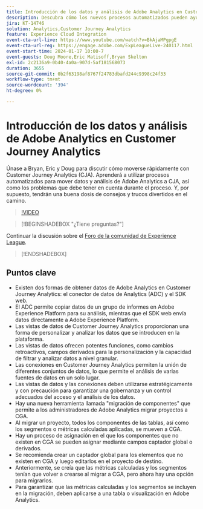```yaml
---
title: Introducción de los datos y análisis de Adobe Analytics en Customer Journey Analytics
description: Descubra cómo los nuevos procesos automatizados pueden ayudarle a mover sus datos y análisis de Adobe Analytics a Adobe Customer Journey Analytics.
jira: KT-14746
solution: Analytics,Customer Journey Analytics
feature: Experience Cloud Integration
event-cta-url-live: https://www.youtube.com/watch?v=BkAjaMPgpgE
event-cta-url-reg: https://engage.adobe.com/ExpLeagueLive-240117.html
event-start-time: 2024-01-17 10:00-7
event-guests: Doug Moore,Eric Matisoff,Bryan Skelton
exl-id: 2c2136a9-0b40-4a0a-907d-5af181568073
duration: 3655
source-git-commit: 0b2f63198af8767f24783dbafd244c9398c24f33
workflow-type: tm+mt
source-wordcount: '394'
ht-degree: 0%

---
```


# Introducción de los datos y análisis de Adobe Analytics en Customer Journey Analytics

Únase a Bryan, Eric y Doug para discutir cómo moverse rápidamente con Customer Journey Analytics (CJA). Aprenderá a utilizar procesos automatizados para mover datos y análisis de Adobe Analytics a CJA, así como los problemas que debe tener en cuenta durante el proceso. Y, por supuesto, tendrán una buena dosis de consejos y trucos divertidos en el camino.

>[!VIDEO](https://video.tv.adobe.com/v/3426778/?quality=12&learn=on)

>[!BEGINSHADEBOX &quot;¿Tiene preguntas?&quot;]

Continuar la discusión sobre el [Foro de la comunidad de Experience League](https://experienceleaguecommunities.adobe.com/t5/adobe-analytics-discussions/experience-league-live-post-session-discussion-bringing-your/m-p/646093#M3582).

>[!ENDSHADEBOX]

## Puntos clave

* Existen dos formas de obtener datos de Adobe Analytics en Customer Journey Analytics: el conector de datos de Analytics (ADC) y el SDK web.
* El ADC permite copiar datos de un grupo de informes en Adobe Experience Platform para su análisis, mientras que el SDK web envía datos directamente a Adobe Experience Platform.
* Las vistas de datos de Customer Journey Analytics proporcionan una forma de personalizar y analizar los datos que se introducen en la plataforma.
* Las vistas de datos ofrecen potentes funciones, como cambios retroactivos, campos derivados para la personalización y la capacidad de filtrar y analizar datos a nivel granular.
* Las conexiones en Customer Journey Analytics permiten la unión de diferentes conjuntos de datos, lo que permite el análisis de varias fuentes de datos en un solo lugar.
* Las vistas de datos y las conexiones deben utilizarse estratégicamente y con precaución para garantizar una gobernanza y un control adecuados del acceso y el análisis de los datos.
* Hay una nueva herramienta llamada &quot;migración de componentes&quot; que permite a los administradores de Adobe Analytics migrar proyectos a CGA.
* Al migrar un proyecto, todos los componentes de las tablas, así como los segmentos o métricas calculadas aplicadas, se mueven a CGA.
* Hay un proceso de asignación en el que los componentes que no existen en CGA se pueden asignar mediante campos captador global o derivados.
* Se recomienda crear un captador global para los elementos que no existen en CGA y luego editarlos en el proyecto de destino.
* Anteriormente, se creía que las métricas calculadas y los segmentos tenían que volver a crearse al migrar a CGA, pero ahora hay una opción para migrarlos.
* Para garantizar que las métricas calculadas y los segmentos se incluyen en la migración, deben aplicarse a una tabla o visualización en Adobe Analytics.

